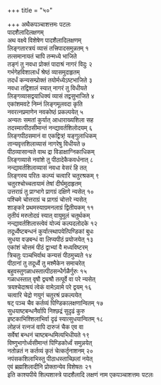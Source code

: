 +++
title = "५०"

+++
अथैकपञ्चाशत्तमः पटलः  
पादशैलादिलक्षणम्  
अथ वक्ष्ये विशेषेण पादशैलादिलक्षणम्  
लिङ्गतारत्रयं व्यासं तत्त्रिपादसमुन्नतम् १  
तत्समानायतं चापि तन्मध्ये भाजिते  
तङ्गं तु नवधा प्रोक्तं पादाश्रं नागरं विदुः २  
गर्भगेहविशालार्धं श्रेष्ठं व्यासमुदाहृतम्  
तदर्धं कन्यसम्प्रोक्तं तयोर्मध्येऽष्टभाजिते ३  
नवधा तद्विशालं स्यात् नागरं तु विधीयते  
लिङ्गव्यासद्वयाधिक्यं व्यासं तद्वसुभाजिते ४  
एकांशमवटे निम्नं लिङ्गमूलवदा कृति  
नवरत्नप्रमाणेन नवकोष्ठं प्रकल्पयेत् ५  
अन्यतः समतां कुर्यात् आधाराख्यशिला सह  
तदस्मात्पीठसीमान्तं नन्द्यावर्तशिलोदयम् ६  
लिङ्गपीठसमानं वा एकद्वित्र्\! यङ्गुलाधिकम्  
तान्यवृत्तशिलाव्यासं नागरेषु विधीयते ७  
पीठव्यासान्यते वाथ द्रा विडाक्षाग्निकाधिकम्  
लिङ्गव्यासे नवांशे तु पीठादेकैकवर्धनात् ८  
नन्द्यावर्तशिलाव्यासं नवधा वेसरं हि तत्  
लिङ्गस्य परितः कल्प्यं चत्वारि चतुरश्रकम् ९  
चतुरश्चोच्चतायामं तेषां दीर्घमुदाहृतम्  
उत्तराग्रं तु प्राग्भागे प्रागग्रं दक्षिणे न्यसेत् १०  
पश्चिमे चोत्तराग्रं च प्रागग्रं चोत्तरे न्यसेत्  
शाङ्करे प्रथमस्याग्रमनलाग्रं द्वितीयकम् ११  
तृतीयं मरुतोदग्रं स्यात् वायुमूलं चतुर्थकम्  
नन्द्यावर्तशिलास्त्वेवं योज्यं कल्पदलोदके १२  
तदूर्ध्वेष्टबन्धनं कुर्यात्स्थापयेत्पिण्डिकां बुधः  
सुधया वज्रबन्धं वा लिप्यपीठं प्रयोजयेत् १३  
एकांशं चोत्तमं पीठं द्वाभ्यां वै मध्यविष्टरम्  
त्रिचतुः पञ्चभिर्वाथ कन्यसं पीठमुच्यते १४  
पीठानां तु तदूर्ध्वे तु मश्मैकेन समाचरेत्  
बहुवस्तुगळाधस्तात्पीठसन्धैर्गळैर्गुरुः १५  
गळाधस्तात् वृषौ द्व्यश्रौ तत्पूर्वे वा परे न्यसेत्  
त्रयश्चेदाश्रयं त्वेकं वामेऽवामे परे द्वयम् १६  
चत्वारि चेद्रो णयुगं चतुरश्रं प्रकल्पयेत्  
षट् पञ्च चैव कर्तव्यं पिण्डिकालक्षणान्वितम् १७  
सुधयाष्टबन्धनैर्वापि निश्छद्रं सुदृढं कुरु  
इष्टकाभिश्शिलाभिर्वा दृढं स्यात्सुधयान्वितम् १८  
लोहजं रत्नजं वापि दारुजं चैक एव वा  
सर्वेषां बन्धनं चाष्टबन्धमित्यभिधीयते १९  
विष्णुभागोर्ध्वसीमान्तं पिण्डिकोर्ध्वं समुन्नयेत्  
नतोन्नतं न कर्तव्यं कृतं चेत्कर्तृनाशनम् २०  
नपंसकशिलाभिस्तु पीठाधस्ताच्छिलां नयेत्  
एवं ब्रह्मशिलादीनि प्रोक्तान्येव विशेषतः २१  
इति काश्यपीये शिल्पशास्त्रे पादशैलादि लक्षणं नाम एकपञ्चाशत्तमः पटलः  
   
